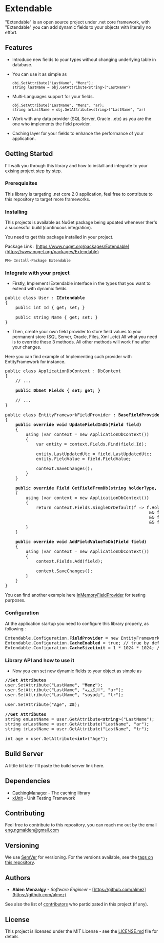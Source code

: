 # Extendable

"Extendable" is an open source project under .net core framework, with "Extendable" you can add dynamic fields to your objects with literally no effort.


## Features

* Introduce new fields to your types without changing underlying table in database.


* You can use it as simple as  

  ```
  obj.SetAttribute("LastName", "Menz");
  string lastName = obj.GetAttribute<string>("LastName")
  ```

* Multi-Languages support for your fields.

  ```
  obj.SetAttribute("LastName", "Menz", "ar);
  string arLastName = obj.GetAttribute<string>("LastName", "ar)
  ```

* Work with any data provider (SQL Server, Oracle ..etc) as you are the one who implements the field provider.


* Caching layer for your fields to enhance the performance of your application.

## Getting Started

I'll walk you through this library and how to install and integrate to your exising project step by step.

### Prerequisites

This library is targeting .net core 2.0 application, feel free to contribute to this repository to target more frameworks.

### Installing

This projects is available as NuGet package being updated whenever ther's a successful build (continuous integration).

You need to get this package installed in your project.

Package Link : [https://www.nuget.org/packages/Extendable](https://www.nuget.org/packages/Extendable)

```
PM> Install-Package Extendable
```

### Integrate with your project

* Firstly, Implement IExtendable interface in the types that you want to extend with dynamic fields

<pre>
public class User : <b>IExtendable</b>
{
    public int Id { get; set; }

    public string Name { get; set; }
}
</pre>

* Then, create your own field provider to store field values to your permanent store (SQL Server, Oracle, Files, Xml ..etc)
All what you need is to override these 3 methods. All other methods will work fine after your changes.
 
 Here you can find example of Implementing such provider with EntityFramework for instance.
 
<pre>
public class ApplicationDbContext : DbContext
{
    // ...

    <b>public DbSet<Field> Fields { set; get; }</b>

    // ...
}

public class EntityFrameworkFieldProvider : <b>BaseFieldProvider</b>
{
    <b>public override void UpdateFieldInDb(Field field)</b>
    {
        using (var context = new ApplicationDbContext())
        {
            var entity = context.Fields.Find(field.Id);

            entity.LastUpdatedUtc = field.LastUpdatedUtc;
            entity.FieldValue = field.FieldValue;

            context.SaveChanges();
        }
    }

    <b>public override Field GetFieldFromDb(string holderType, string holderId, string fieldName, string language = "en")</b>
    {
        using (var context = new ApplicationDbContext())
        {
            return context.Fields.SingleOrDefault(f => f.HolderType == holderType
                                                        && f.HolderId == holderId
                                                        && f.FieldName == fieldName
                                                        && f.Language == language);
        }
    }

    <b>public override void AddFieldValueToDb(Field field)</b>
    {
        using (var context = new ApplicationDbContext())
        {
            context.Fields.Add(field);

            context.SaveChanges();
        }
    }
}
</pre>

You can find another example here [InMemoryFieldProvider](https://github.com/almez/Extendable/blob/master/src/Extendable.Tests/Providers/InMemoryFieldProvider.cs) for testing purposes.

### Configuration

At the application startup you need to configure this library properly, as following :

<pre>
Extendable.Configuration.<b>FieldProvider</b> = new EntityFrameworkFieldProvider(); // your field provider, mandatory.
Extendable.Configuration.<b>CacheEnabled</b> = true; // true by default
Extendable.Configuration.<b>CacheSizeLimit</b> = 1 * 1024 * 1024; // 1 MB by default
</pre>

### Library API and how to use it

* Now you can set new dynamic fields to your object as simple as 

<pre>
<b>//Set Attributes</b>
user.SetAttribute("LastName", <b>"Menz"</b>);
user.SetAttribute("LastName", "الكنية", "ar");
user.SetAttribute("LastName", "soyadı", "tr");

user.SetAttribute("Age", <b>28</b>);

<b>//Get Attributes</b>
string enLastName = user.GetAttribute<<b>string</b>>("LastName");
string arLastName = user.GetAttribute<string>("LastName", "ar");
string trLastName = user.GetAttribute<string>("LastName", "tr");

int age = user.GetAttribute<<b>int</b>>("Age");
</pre>

## Build Server

A little bit later I'll paste the build server link here.

## Dependencies

* [CachingManager](https://github.com/almez/CachingManager) - The caching library
* [xUnit](https://xunit.github.io) - Unit Testing Framework

## Contributing

Feel free to contribute to this repository, you can reach me out by the email [eng.ngmalden@gmail.com](mailto://eng.ngmalden@gmail.com)

## Versioning

We use [SemVer](http://semver.org/) for versioning. For the versions available, see the [tags on this repository](https://github.com/your/project/tags). 

## Authors

* **Alden Menzalgy** - *Software Engineer* - [https://github.com/almez](https://github.com/almez)

See also the list of [contributors](https://github.com/almez/CachingManager/graphs/contributors) who participated in this project (if any).

## License

This project is licensed under the MIT License - see the [LICENSE.md](https://github.com/almez/Extendable/blob/master/LICENSE) file for details
